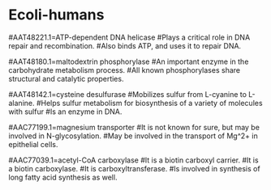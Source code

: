 # Ecoli-humans
#AAT48221.1=ATP-dependent DNA helicase
#Plays a critical role in DNA repair and recombination.
#Also binds ATP, and uses it to repair DNA.

#AAT48180.1=maltodextrin phosphorylase
#An important enzyme in the carbohydrate metabolism process.
#All known phosphorylases share structural and catalytic properties.

#AAT48142.1=cysteine desulfurase
#Mobilizes sulfur from L-cyanine to L-alanine.
#Helps sulfur metabolism for biosynthesis of a variety of molecules with sulfur
#Is an enzyme in DNA.

#AAC77199.1=magnesium transporter
#It is not known for sure, but may be involved in N-glycosylation.
#May be involved in the transport of Mg^2+ in epithelial cells.

#AAC77039.1=acetyl-CoA carboxylase
#It is a biotin carboxyl carrier.
#It is a biotin carboxylase.
#It is carboxyltransferase.
#Is involved in synthesis of long fatty acid synthesis as well.
